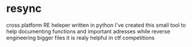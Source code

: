 # resync
cross platform RE heleper written in python
I've created this small tool to help documenting functions and important adresses while reverse engineering bigger files
it is realy helpful in ctf competitions
